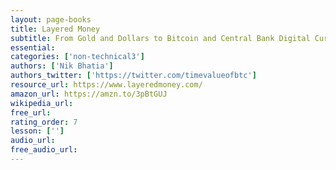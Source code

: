 ```yaml
---
layout: page-books
title: Layered Money
subtitle: From Gold and Dollars to Bitcoin and Central Bank Digital Currencies 
essential: 
categories: ['non-technical3']
authors: ['Nik Bhatia']
authors_twitter: ['https://twitter.com/timevalueofbtc']
resource_url: https://www.layeredmoney.com/
amazon_url: https://amzn.to/3pBtGUJ
wikipedia_url: 
free_url: 
rating_order: 7
lesson: ['']
audio_url: 
free_audio_url: 
---
```

